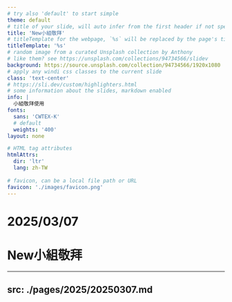 ```yaml
---
# try also 'default' to start simple
theme: default
# title of your slide, will auto infer from the first header if not specified
title: 'New小組敬拜'
# titleTemplate for the webpage, `%s` will be replaced by the page's title
titleTemplate: '%s'
# random image from a curated Unsplash collection by Anthony
# like them? see https://unsplash.com/collections/94734566/slidev
background: https://source.unsplash.com/collection/94734566/1920x1080
# apply any windi css classes to the current slide
class: 'text-center'
# https://sli.dev/custom/highlighters.html
# some information about the slides, markdown enabled
info: |
  小組敬拜使用
fonts:
  sans: 'CWTEX-K'
  # default
  weights: '400'
layout: none

# HTML tag attributes
htmlAttrs:
  dir: 'ltr'
  lang: zh-TW
  
# favicon, can be a local file path or URL
favicon: './images/favicon.png'
---
```


 # 2025/03/07
 # New小組敬拜

---
src: ./pages/2025/20250307.md
---
